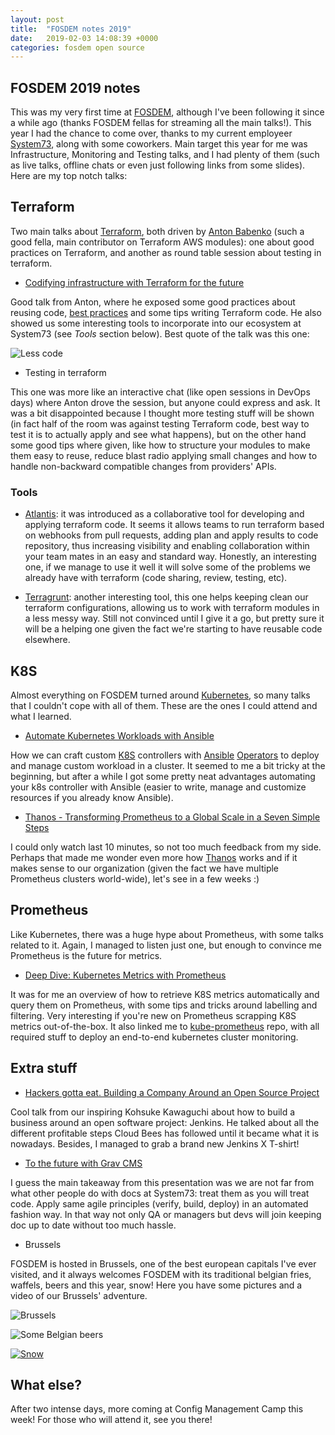 ```yaml
---
layout: post
title:  "FOSDEM notes 2019"
date:   2019-02-03 14:08:39 +0000
categories: fosdem open source
---
```


## FOSDEM 2019 notes

This was my very first time at [FOSDEM][fosdem], although I've been following it since a while ago (thanks FOSDEM fellas for streaming 
all the main talks!). This year I had the chance to come over, thanks to my current employeer [System73][system73], along with some
coworkers. Main target this year for me was Infrastructure, Monitoring and Testing talks, and I had plenty of them (such as live
talks, offline chats or even just following links from some slides). Here are my top notch talks:

## Terraform

Two main talks about [Terraform][terraform], both driven by [Anton Babenko][anton] (such a good fella, main contributor on Terraform
AWS modules): one about good practices on Terraform, and another as round table session about testing in terraform. 

* [Codifying infrastructure with Terraform for the future][terraform_best_practices] 

Good talk from Anton, where he exposed some good practices about reusing code, [best practices][bestpractices] and some tips writing
Terraform code. He also showed us some interesting tools to incorporate into our ecosystem at System73 (see _Tools_ section below). 
Best quote of the talk was this one:

![Less code](/terraform.jpeg)

* Testing in terraform

This one was more like an interactive chat (like open sessions in DevOps days) where Anton drove the session, but anyone could express
and ask. It was a bit disappointed because I thought more testing stuff will be shown (in fact half of the room was against testing 
Terraform code, best way to test it is to actually apply and see what happens), but on the other hand some good tips where given, like
how to structure your modules to make them easy to reuse, reduce blast radio applying small changes and how to handle non-backward 
compatible changes from providers' APIs. 

### Tools

* [Atlantis][atlantis]: it was introduced as a collaborative tool for developing and applying terraform code. It seems it allows teams
to run terraform based on webhooks from pull requests, adding plan and apply results to code repository, thus increasing visibility and
enabling collaboration within your team mates in an easy and standard way. Honestly, an interesting one, if we manage to use it well it
will solve some of the problems we already have with terraform (code sharing, review, testing, etc).

* [Terragrunt][terragrunt]: another interesting tool, this one helps keeping clean our terraform configurations, allowing us to work with
terraform modules in a less messy way. Still not convinced until I give it a go, but pretty sure it will be a helping one given the fact
we're starting to have reusable code elsewhere.

## K8S

Almost everything on FOSDEM turned around [Kubernetes][kubernetes], so many talks that I couldn't cope with all of them. These are the
ones I could attend and what I learned.

* [Automate Kubernetes Workloads with Ansible][kubernetesworkloads]

How we can craft custom [K8S][kubernetes] controllers with [Ansible][ansible] [Operators][ansible-operators] to deploy and manage custom
workload in a cluster. It seemed to me a bit tricky at the beginning, but after a while I got some pretty neat advantages automating your
k8s controller with Ansible (easier to write, manage and customize resources if you already know Ansible).

* [Thanos - Transforming Prometheus to a Global Scale in a Seven Simple Steps][thanosglobalprometheus]

I could only watch last 10 minutes, so not too much feedback from my side. Perhaps that made me wonder even more how [Thanos][thanos] works and if
it makes sense to our organization (given the fact we have multiple Prometheus clusters world-wide), let's see in a few weeks :) 

## Prometheus

Like Kubernetes, there was a huge hype about Prometheus, with some talks related to it. Again, I managed to listen just one, but enough
to convince me Prometheus is the future for metrics.

* [Deep Dive: Kubernetes Metrics with Prometheus][deepdive]

It was for me an overview of how to retrieve K8S metrics automatically and query them on Prometheus, with some tips and tricks around
labelling and filtering. Very interesting if you're new on Prometheus scrapping K8S metrics out-of-the-box. It also linked me to 
[kube-prometheus][kube-prometheus] repo, with all required stuff to deploy an end-to-end kubernetes cluster monitoring.

## Extra stuff

* [Hackers gotta eat. Building a Company Around an Open Source Project][hackerseat] 

Cool talk from our inspiring Kohsuke Kawaguchi about how to build a business around an open software project: Jenkins.
He talked about all the different profitable steps Cloud Bees has followed until it became what it is nowadays. Besides,
I managed to grab a brand new Jenkins X T-shirt! 

* [To the future with Grav CMS][toolthedocs]

I guess the main takeaway from this presentation was we are not far from what other people do with docs at System73: treat them
as you will treat code. Apply same agile principles (verify, build, deploy) in an automated fashion way. In that way not only QA or
managers but devs will join keeping doc up to date without too much hassle.

* Brussels

FOSDEM is hosted in Brussels, one of the best european capitals I've ever visited, and it always welcomes FOSDEM with
its traditional belgian fries, waffels, beers and this year, snow! Here you have some pictures and a video of our 
Brussels' adventure.

![Brussels](/python.jpeg)

![Some Belgian beers](/beer.jpeg)

[![Snow](/snow.png)](https://www.juancarloscastillocano.es/snow.mp4)

## What else?

After two intense days, more coming at Config Management Camp this week! For those who will attend it, see you there!

[fosdem]:https://fosdem.org
[system73]:https://system73.com
[kubernetes]:https://kubernetes.io
[ansible]:https://www.ansible.com
[terraform_best_practices]:https://fosdem.org/2019/schedule/event/terraform_best_practices/
[bestpractices]:https://www.terraform-best-practices.com/
[terraform]:https://www.terraform.io
[atlantis]:https://github.com/runatlantis/atlantis
[terragrunt]:https://github.com/gruntwork-io/terragrunt
[anton]:https://fosdem.org/2019/schedule/speaker/anton_babenko/
[deepdive]:https://fosdem.org/2019/schedule/event/deep_dive_kubernetes_metrics_with_prometheus/
[ansible-operators]:https://opensource.com/article/18/10/ansible-operators-kubernetes
[kubernetesworkloads]:https://fosdem.org/2019/schedule/event/automate_kubernetes_ansible/
[thanosglobalprometheus]:https://fosdem.org/2019/schedule/event/thanos_transforming_prometheus_to_a_global_scale_in_a_seven_simple_steps/
[thanos]:https://github.com/improbable-eng/thanos
[multicloudkubernetes]:https://gitlab.com/multicloud-openstack-k8s/clusters
[hackerseat]:https://fosdem.org/2019/schedule/event/community_hackers_gotta_eat/
[kube-prometheus]:https://github.com/coreos/kube-prometheus
[toolthedocs]:https://fosdem.org/2019/schedule/event/gravcms/
